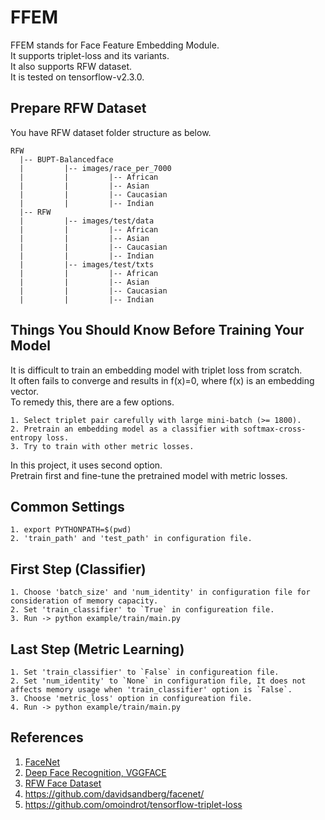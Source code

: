 # FFEM  
FFEM stands for Face Feature Embedding Module.  
It supports triplet-loss and its variants.  
It also supports RFW dataset.  
It is tested on tensorflow-v2.3.0.  

## Prepare RFW Dataset
You have RFW dataset folder structure as below.  
```
RFW
  |-- BUPT-Balancedface
  |         |-- images/race_per_7000
  |         |         |-- African
  |         |         |-- Asian
  |         |         |-- Caucasian
  |         |         |-- Indian
  |-- RFW
  |         |-- images/test/data
  |         |         |-- African
  |         |         |-- Asian
  |         |         |-- Caucasian
  |         |         |-- Indian
  |         |-- images/test/txts
  |         |         |-- African
  |         |         |-- Asian
  |         |         |-- Caucasian
  |         |         |-- Indian
```

## Things You Should Know Before Training Your Model
It is difficult to train an embedding model with triplet loss from scratch.  
It often fails to converge and results in f(x)=0, where f(x) is an embedding vector.  
To remedy this, there are a few options.  
```
1. Select triplet pair carefully with large mini-batch (>= 1800).
2. Pretrain an embedding model as a classifier with softmax-cross-entropy loss.
3. Try to train with other metric losses.
```
In this project, it uses second option.  
Pretrain first and fine-tune the pretrained model with metric losses.  

## Common Settings
```
1. export PYTHONPATH=$(pwd)
2. 'train_path' and 'test_path' in configuration file.
```

## First Step (Classifier)
```
1. Choose 'batch_size' and 'num_identity' in configuration file for consideration of memory capacity.
2. Set 'train_classifier' to `True` in configureation file.
3. Run -> python example/train/main.py
```

## Last Step (Metric Learning)
```
1. Set 'train_classifier' to `False` in configureation file.
2. Set 'num_identity' to `None` in configuration file, It does not affects memory usage when 'train_classifier' option is `False`.
3. Choose 'metric_loss' option in configureation file.
4. Run -> python example/train/main.py
```

## References
1. [FaceNet](https://arxiv.org/pdf/1503.03832.pdf)
2. [Deep Face Recognition, VGGFACE](https://www.robots.ox.ac.uk/~vgg/publications/2015/Parkhi15/parkhi15.pdf)
3. [RFW Face Dataset](http://www.whdeng.cn/RFW/index.html)
4. https://github.com/davidsandberg/facenet/
5. https://github.com/omoindrot/tensorflow-triplet-loss